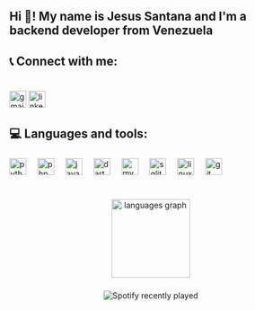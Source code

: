 <h2 align="left">Hi 👋! My name is Jesus Santana and I'm a backend developer from Venezuela</h2>

###

<h2 align="left">📞 Connect with me:</h2>

###

<br clear="both">

<div align="left">
  <img src="https://img.shields.io/static/v1?message=jesusjsg&logo=gmail&label=gmail&color=fff&logoColor=white&labelColor=D14836&style=for-the-badge" height="30" alt="gmail logo"  />
  <img src="https://img.shields.io/static/v1?message=jes%C3%BAs%20santana&logo=linkedin&label=LinkedIn&color=fff&logoColor=white&labelColor=0077B5&style=for-the-badge" height="30" alt="linkedin logo"  />
</div>

###

<h2 align="left">💻 Languages and tools:</h2>

###

<div align="left">
  <img src="https://cdn.jsdelivr.net/gh/devicons/devicon/icons/python/python-original.svg" height="30" alt="python logo"  />
  <img width="12" />
  <img src="https://cdn.jsdelivr.net/gh/devicons/devicon/icons/php/php-original.svg" height="30" alt="php logo"  />
  <img width="12" />
  <img src="https://cdn.jsdelivr.net/gh/devicons/devicon/icons/javascript/javascript-original.svg" height="30" alt="javascript logo"  />
  <img width="12" />
  <img src="https://cdn.jsdelivr.net/gh/devicons/devicon/icons/dart/dart-original.svg" height="30" alt="dart logo"  />
  <img width="12" />
  <img src="https://cdn.jsdelivr.net/gh/devicons/devicon/icons/mysql/mysql-original.svg" height="30" alt="mysql logo"  />
  <img width="12" />
  <img src="https://cdn.jsdelivr.net/gh/devicons/devicon/icons/sqlite/sqlite-original.svg" height="30" alt="sqlite logo"  />
  <img width="12" />
  <img src="https://cdn.jsdelivr.net/gh/devicons/devicon/icons/linux/linux-original.svg" height="30" alt="linux logo"  />
  <img width="12" />
  <img src="https://cdn.jsdelivr.net/gh/devicons/devicon/icons/git/git-original.svg" height="30" alt="git logo"  />
</div>

###

<br clear="both">

<div align="center">
  <img src="https://github-readme-stats.vercel.app/api/top-langs?username=jesusjsg&locale=en&hide_title=false&layout=compact&card_width=320&langs_count=5&theme=dracula&hide_border=true&order=2" height="140" alt="languages graph"  />
</div>

###

<div align="center">
  <img src="https://spotify-recently-played-readme.vercel.app/api?count=5" alt="Spotify recently played"  />
</div>

###
